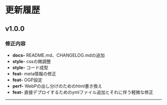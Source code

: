 # 更新履歴

## v1.0.0

### 修正内容
-   **docs-** README.md、CHANGELOG.mdの追加
-   **style-** cssの微調整
-   **style-** コード成型
-   **feat-** meta情報の修正
-   **feat-** OGP設定
-   **perf-** WebPの出し分けのためのhtml書き換え
-   **feat-** 直接デプロイするためのymlファイル追加とそれに伴う軽微な修正

---